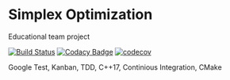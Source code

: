 # Simplex Optimization

Educational team project

[![Build Status](https://travis-ci.org/Tomek52/SimplexOptimization.svg?branch=master)](https://travis-ci.org/Tomek52/SimplexOptimization)
[![Codacy Badge](https://api.codacy.com/project/badge/Grade/fc49c6af864a411f93ae7aa61a2f7d72)](https://www.codacy.com/manual/Tomek52/SimplexOptimization?utm_source=github.com&amp;utm_medium=referral&amp;utm_content=Tomek52/SimplexOptimization&amp;utm_campaign=Badge_Grade)
[![codecov](https://codecov.io/gh/Tomek52/SimplexOptimization/branch/master/graph/badge.svg)](https://codecov.io/gh/Tomek52/SimplexOptimization)

Google Test,
Kanban,
TDD,
C++17,
Continious Integration,
CMake
